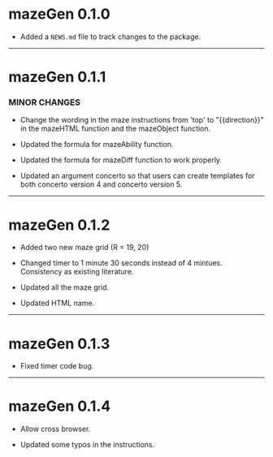 # mazeGen 0.1.0

* Added a `NEWS.md` file to track changes to the package.

---
# mazeGen 0.1.1

### MINOR CHANGES

* Change the wording in the maze instructions from 'top' to "{{direction}}" in the mazeHTML function and the mazeObject function. 

* Updated the formula for mazeAbility function. 

* Updated the formula for mazeDiff function to work properly. 

* Updated an argument concerto so that users can create templates for both concerto version 4 and concerto version 5. 

---
# mazeGen 0.1.2

* Added two new maze grid (R = 19, 20)

* Changed timer to 1 minute 30 seconds instead of 4 mintues. Consistency as existing literature. 

* Updated all the maze grid.

* Updated HTML name.

---
# mazeGen 0.1.3

* Fixed timer code bug. 

---
# mazeGen 0.1.4

* Allow cross browser.

* Updated some typos in the instructions. 
